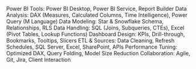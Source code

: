 Power BI Tools: Power BI Desktop, Power BI Service, Report Builder
Data Analysis: DAX (Measures, Calculated Columns, Time Intelligence), Power Query (M Language)
Data Modeling: Star & Snowflake Schema, Relationships, RLS
Data Handling: SQL (Joins, Subqueries, CTEs), Excel (Pivot Tables, Lookup Functions)
Dashboard Design: KPIs, Drill-through, Bookmarks, Tooltips, Slicers
ETL & Sources: Data Cleaning, Refresh Schedules, SQL Server, Excel, SharePoint, APIs
Performance Tuning: Optimized DAX, Query Folding, Model Size Reduction
Collaboration: Agile, Git, Jira, Client Interaction
